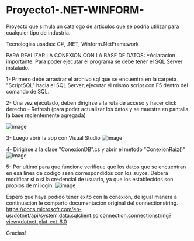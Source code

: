 # Proyecto1-.NET-WINFORM-

Proyecto que simula un catalogo de articulos que se podria utilizar para cualquier tipo de industria.

Tecnologias usadas: C#, .NET, Winform.NetFramework

PARA REALIZAR LA CONEXION CON LA BASE DE DATOS:
*Aclaracion importante: Para poder ejecutar el programa se debe tener el SQL Server instalado.

1- Primero debe arrastrar el archivo sql que se encuentra en la carpeta "ScriptSQL" hacia el SQL Server, ejecutar el mismo script con F5 dentro del comando de SQL.

2- Una vez ejecutado, deben dirigirse a la ruta de acceso y hacer click derecho - Refresh (para poder actualizar los datos y se muestre en pantalla la base recientemente agregada)

![image](https://user-images.githubusercontent.com/71730230/181391957-f53692fd-9e8a-44e2-9b5e-5970cf3cb4cc.png)

3- Luego abrir la app con Visual Studio
![image](https://user-images.githubusercontent.com/71730230/181392090-bce2a3a5-781e-48a6-a0cc-041e4ba1bcf1.png)


4- Dirigirse a la clase "ConexionDB".cs y abrir el metodo "ConexionRaiz()"
![image](https://user-images.githubusercontent.com/71730230/181392335-5610d2cc-85d1-4d62-9ca2-bddf41468f39.png)


5- Por ultimo para que funcione verifique que los datos que se encuentran en esa linea de codigo sean correspondidos con los suyos.
Deberá modificar si o si la credencial de usuario, ya que los establecidos son propios de mi login.
![image](https://user-images.githubusercontent.com/71730230/181392482-df443de9-781d-4409-80f2-1a6fa020b131.png)


Espero que haya podido tener exito con la conexion, de igual manera a continuacion le comparto documentacion original del connectionstring.
https://docs.microsoft.com/en-us/dotnet/api/system.data.sqlclient.sqlconnection.connectionstring?view=dotnet-plat-ext-6.0

Gracias!
